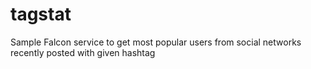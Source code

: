 # tagstat
Sample Falcon service to get most popular users from social networks recently posted with given hashtag

